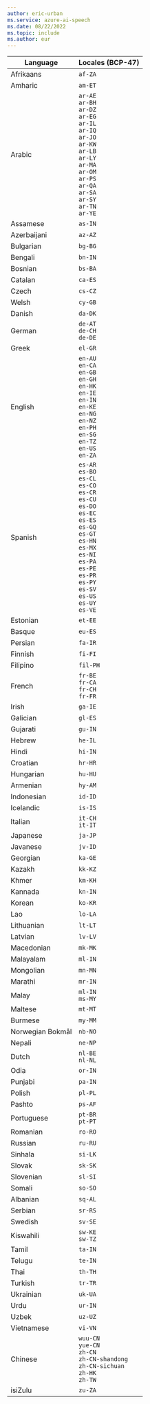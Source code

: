 ```yaml
---
author: eric-urban
ms.service: azure-ai-speech
ms.date: 08/22/2022
ms.topic: include
ms.author: eur
---
```


| Language | Locales (BCP-47) |
| ----- | ----- |
| Afrikaans | `af-ZA` |
| Amharic | `am-ET` |
| Arabic | `ar-AE`<br/>`ar-BH`<br/>`ar-DZ`<br/>`ar-EG`<br/>`ar-IL`<br/>`ar-IQ`<br/>`ar-JO`<br/>`ar-KW`<br/>`ar-LB`<br/>`ar-LY`<br/>`ar-MA`<br/>`ar-OM`<br/>`ar-PS`<br/>`ar-QA`<br/>`ar-SA`<br/>`ar-SY`<br/>`ar-TN`<br/>`ar-YE` |
| Assamese | `as-IN` |
| Azerbaijani | `az-AZ` |
| Bulgarian | `bg-BG` |
| Bengali | `bn-IN` |
| Bosnian | `bs-BA` |
| Catalan | `ca-ES` |
| Czech | `cs-CZ` |
| Welsh | `cy-GB` |
| Danish | `da-DK` |
| German | `de-AT`<br/>`de-CH`<br/>`de-DE` |
| Greek | `el-GR` |
| English | `en-AU`<br/>`en-CA`<br/>`en-GB`<br/>`en-GH`<br/>`en-HK`<br/>`en-IE`<br/>`en-IN`<br/>`en-KE`<br/>`en-NG`<br/>`en-NZ`<br/>`en-PH`<br/>`en-SG`<br/>`en-TZ`<br/>`en-US`<br/>`en-ZA` |
| Spanish | `es-AR`<br/>`es-BO`<br/>`es-CL`<br/>`es-CO`<br/>`es-CR`<br/>`es-CU`<br/>`es-DO`<br/>`es-EC`<br/>`es-ES`<br/>`es-GQ`<br/>`es-GT`<br/>`es-HN`<br/>`es-MX`<br/>`es-NI`<br/>`es-PA`<br/>`es-PE`<br/>`es-PR`<br/>`es-PY`<br/>`es-SV`<br/>`es-US`<br/>`es-UY`<br/>`es-VE` |
| Estonian | `et-EE` |
| Basque | `eu-ES` |
| Persian | `fa-IR` |
| Finnish | `fi-FI` |
| Filipino | `fil-PH` |
| French | `fr-BE`<br/>`fr-CA`<br/>`fr-CH`<br/>`fr-FR` |
| Irish | `ga-IE` |
| Galician | `gl-ES` |
| Gujarati | `gu-IN` |
| Hebrew | `he-IL` |
| Hindi | `hi-IN` |
| Croatian | `hr-HR` |
| Hungarian | `hu-HU` |
| Armenian | `hy-AM` |
| Indonesian | `id-ID` |
| Icelandic | `is-IS` |
| Italian | `it-CH`<br/>`it-IT` |
| Japanese | `ja-JP` |
| Javanese | `jv-ID` |
| Georgian | `ka-GE` |
| Kazakh | `kk-KZ` |
| Khmer | `km-KH` |
| Kannada | `kn-IN` |
| Korean | `ko-KR` |
| Lao | `lo-LA` |
| Lithuanian | `lt-LT` |
| Latvian | `lv-LV` |
| Macedonian | `mk-MK` |
| Malayalam | `ml-IN` |
| Mongolian | `mn-MN` |
| Marathi | `mr-IN` |
| Malay | `ml-IN`<br/>`ms-MY` |
| Maltese | `mt-MT` |
| Burmese | `my-MM` |
| Norwegian Bokmål | `nb-NO` |
| Nepali | `ne-NP` |
| Dutch | `nl-BE`<br/>`nl-NL` |
| Odia | `or-IN` |
| Punjabi | `pa-IN` |
| Polish | `pl-PL` |
| Pashto | `ps-AF` |
| Portuguese | `pt-BR`<br/>`pt-PT` |
| Romanian | `ro-RO` |
| Russian | `ru-RU` |
| Sinhala | `si-LK` |
| Slovak | `sk-SK` |
| Slovenian | `sl-SI` |
| Somali | `so-SO` |
| Albanian | `sq-AL` |
| Serbian | `sr-RS` |
| Swedish | `sv-SE` |
| Kiswahili | `sw-KE`<br/>`sw-TZ` |
| Tamil | `ta-IN` |
| Telugu | `te-IN` |
| Thai | `th-TH` |
| Turkish | `tr-TR` |
| Ukrainian | `uk-UA` |
| Urdu | `ur-IN` |
| Uzbek | `uz-UZ` |
| Vietnamese | `vi-VN` |
| Chinese | `wuu-CN`<br/>`yue-CN`<br/>`zh-CN`<br/>`zh-CN-shandong`<br/>`zh-CN-sichuan`<br/>`zh-HK`<br/>`zh-TW` |
| isiZulu | `zu-ZA` |
